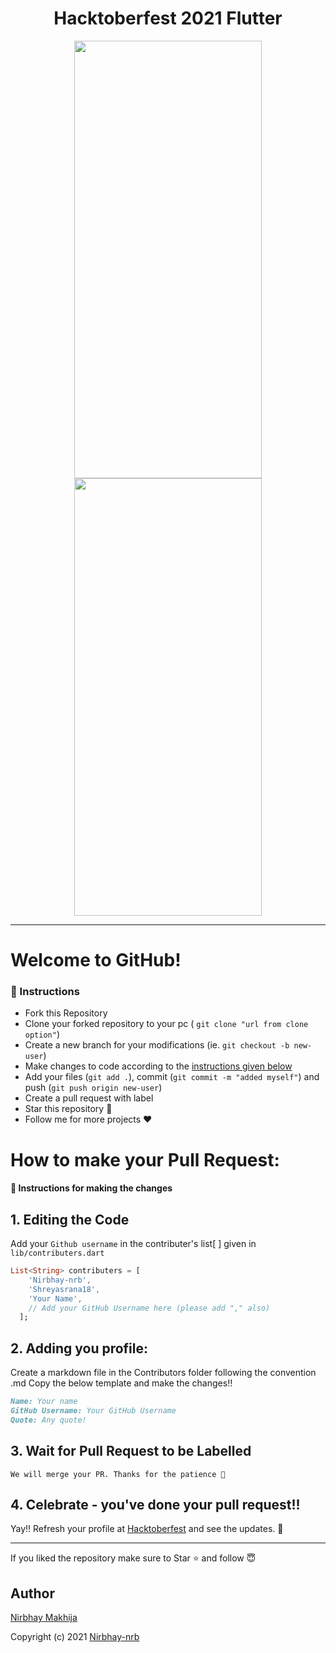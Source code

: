 <h1 align="center"> Hacktoberfest 2021 Flutter </h2>
<p align="center">
<img  height="700" width="300" src="https://user-images.githubusercontent.com/73791598/136089599-ef0c782e-5f1f-495e-a198-802a7363751a.png"/>
<img  height="700" width="300" src="https://user-images.githubusercontent.com/72307187/136205722-b5456719-446e-495f-a2de-94f48579ecdf.png"/>
</p>
<hr>

# Welcome to GitHub!


### 📝 Instructions
- Fork this Repository 
- Clone your forked repository to your pc ( ``git clone "url from clone option"``)
- Create a new branch for your modifications (ie. ``git checkout -b new-user``)
- Make changes to code according to the <a href="https://github.com/Nirbhay-nrb/Hacktoberfest-App-Flutter/blob/master/README.md#how-to-make-your-pull-request"> instructions given below </a>
- Add your files (``git add .``), commit (``git commit -m "added myself"``) and push (``git push origin new-user``)
- Create a pull request with label
- Star this repository 🌟
- Follow me for more projects ❤

# How to make your Pull Request:
#### 📜 Instructions for making the changes
## 1. Editing the Code
Add your `Github username` in the contributer's list[ ] given in `lib/contributers.dart`
```dart
List<String> contributers = [
    'Nirbhay-nrb',
    'Shreyasrana18',
    'Your Name',
    // Add your GitHub Username here (please add "," also)
  ];
  ```
## 2. Adding you profile:
Create a markdown file in the Contributors folder following the convention <GitHub-Username>.md
Copy the below template and make the changes!!
    
```md
Name: Your name
GitHub Username: Your GitHub Username
Quote: Any quote!
```
    

## 3. Wait for Pull Request to be Labelled
    We will merge your PR. Thanks for the patience 🙏

 ## 4. Celebrate - you've done your pull request!!
Yay!! Refresh your profile at <a href="https://hacktoberfest.digitalocean.com/">Hacktoberfest</a> and see the updates. 🎉
    <hr>

 If you liked the repository make sure to Star ⭐ and follow 😇
  
  ## Author
    
  [Nirbhay Makhija](https://github.com/Nirbhay-nrb)
    
Copyright (c) 2021 [Nirbhay-nrb](https://github.com/Nirbhay-nrb)
